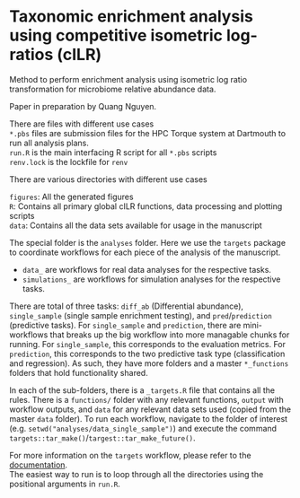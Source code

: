 # Taxonomic enrichment analysis using competitive isometric log-ratios (cILR)

Method to perform enrichment analysis using isometric log ratio transformation for microbiome relative abundance data.  

Paper in preparation by Quang Nguyen.  

There are files with different use cases  
`*.pbs` files are submission files for the HPC Torque system at Dartmouth to run all analysis plans.  
`run.R` is the main interfacing R script for all `*.pbs` scripts  
`renv.lock` is the lockfile for `renv`  

There are various directories with different use cases  

`figures`: All the generated figures  
`R`: Contains all primary global cILR functions, data processing and plotting scripts  
`data`: Contains all the data sets available for usage in the manuscript  


The special folder is the `analyses` folder. Here we use the `targets` package to coordinate workflows for each piece of the analysis of the manuscript. 

* `data_` are workflows for real data analyses for the respective tasks.    
* `simulations_` are workflows for simulation analyses for the respective tasks.  

There are total of three tasks: `diff_ab` (Differential abundance), `single_sample` (single sample enrichment testing), and `pred`/`prediction` (predictive tasks).  For `single_sample` and `prediction`, there are mini-workflows that breaks up the big workflow into more managable chunks for running. For `single_sample`, this corresponds to the evaluation metrics. For `prediction`, this corresponds to the two predictive task type (classification and regression). As such, they have more folders and a master `*_functions` folders that hold functionality shared.   

In each of the sub-folders, there is a `_targets.R` file that contains all the rules. There is a `functions/` folder with any relevant functions, `output` with workflow outputs, and `data` for any relevant data sets used (copied from the master `data` folder). To run each workflow, navigate to the folder of interest (e.g. `setwd("analyses/data_single_sample")`) and execute the command `targets::tar_make()`/`targest::tar_make_future()`.  

For more information on the `targets` workflow, please refer to the [documentation](https://books.ropensci.org/targets/).   
The easiest way to run is to loop through all the directories using the positional arguments in `run.R`.  


